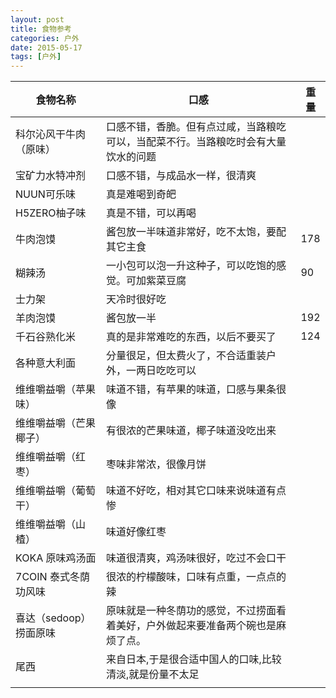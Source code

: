 ```yaml
---
layout: post
title: 食物参考
categories: 户外
date: 2015-05-17
tags: [户外]
---
```


| 食物名称               | 口感                                                                               | 重量 |
| ---------------------- | ---------------------------------------------------------------------------------- | ---- |
| 科尔沁风干牛肉（原味） | 口感不错，香脆。但有点过咸，当路粮吃可以，当配菜不行。当路粮吃时会有大量饮水的问题 |      |
| 宝矿力水特冲剂         | 口感不错，与成品水一样，很清爽                                                     |      |
| NUUN可乐味             | 真是难喝到奇皅                                                                     |      |
| H5ZERO柚子味           | 真是不错，可以再喝                                                                 |      |
| 牛肉泡馍               | 酱包放一半味道非常好，吃不太饱，要配其它主食                                       | 178  |
| 糊辣汤                 | 一小包可以泡一升这种子，可以吃饱的感觉。可加紫菜豆腐                               | 90   |
| 士力架                 | 天冷时很好吃                                                                       |      |
| 羊肉泡馍               | 酱包放一半                                                                         | 192  |
| 千石谷熟化米           | 真的是非常难吃的东西，以后不要买了                                                 | 124  |
| 各种意大利面           | 分量很足，但太费火了，不合适重装户外，一两日吃吃可以                               |      |
| 维维嚼益嚼（苹果味）   | 味道不错，有苹果的味道，口感与果条很像                                             |      |
| 维维嚼益嚼（芒果椰子） | 有很浓的芒果味道，椰子味道没吃出来                                                 |      |
| 维维嚼益嚼（红枣）     | 枣味非常浓，很像月饼                                                               |      |
| 维维嚼益嚼（葡萄干）   | 味道不好吃，相对其它口味来说味道有点惨                                             |      |
| 维维嚼益嚼（山楂）     | 味道好像红枣                                                                       |      |
| KOKA 原味鸡汤面        | 味道很清爽，鸡汤味很好，吃过不会口干                                               |      |
| 7COIN 泰式冬荫功风味   | 很浓的柠檬酸味，口味有点重，一点点的辣                                             |      |
| 喜达（sedoop）捞面原味 | 原味就是一种冬荫功的感觉，不过捞面看着美好，户外做起来要准备两个碗也是麻烦了点。   |      |
| 尾西                   | 来自日本,于是很合适中国人的口味,比较清淡,就是份量不太足                            |      |
|                        |                                                                                    |      |
